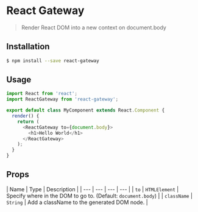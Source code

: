 # React Gateway

> Render React DOM into a new context on document.body

## Installation

```sh
$ npm install --save react-gateway
```

## Usage

```js
import React from 'react';
import ReactGateway from 'react-gateway';

export default class MyComponent extends React.Component {
  render() {
    return (
      <ReactGateway to={document.body}>
        <h1>Hello World</h1>
      </ReactGateway>
    );
  }
}
```

## Props

| Name | Type | Description |
| --- | --- | --- | --- |
| `to` | `HTMLElement` | Specify where in the DOM to go to. (Default: `document.body`) |
| `className` | `String` | Add a className to the generated DOM node. |
